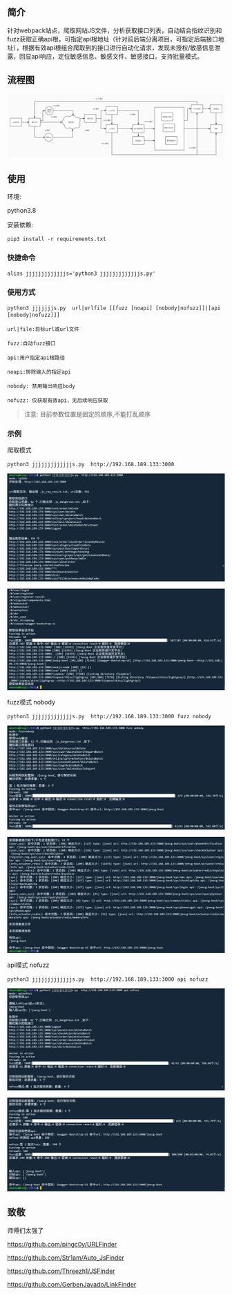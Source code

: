 ## 简介
针对webpack站点，爬取网站JS文件，分析获取接口列表，自动结合指纹识别和fuzz获取正确api根，可指定api根地址（针对前后端分离项目，可指定后端接口地址），根据有效api根组合爬取到的接口进行自动化请求，发现未授权/敏感信息泄露，回显api响应，定位敏感信息、敏感文件、敏感接口。支持批量模式。

## 流程图
![flow-chart](img/jjjjjjjjs-flow.jpg)

## 使用
环境:

python3.8

安装依赖:

`pip3 install -r requirements.txt`
### 快捷命令

`alias jjjjjjjjjjjjjs='python3 jjjjjjjjjjjjjs.py'`

### 使用方式
```
python3 jjjjjjjs.py  url|urlfile [[fuzz [noapi] [nobody|nofuzz]]|[api [nobody|nofuzz]]]

url|file:目标url或url文件

fuzz:自动fuzz接口

api:用户指定api根路径

noapi:排除输入的指定api

nobody: 禁用输出响应body

nofuzz: 仅获取有效api，无后续响应获取
```
> 注意: 目前参数位置是固定的顺序,不能打乱顺序

### 示例
爬取模式

`python3 jjjjjjjjjjjjjs.py  http://192.168.189.133:3000`

![Alt text](img/image.png)

![Alt text](img/image1.png)

fuzz模式 nobody

`python3 jjjjjjjjjjjjjs.py  http://192.168.189.133:3000 fuzz nobody`

![Alt text](img/image2.png)

![Alt text](img/image3.png)

api模式 nofuzz

`python3 jjjjjjjjjjjjjs.py  http://192.168.189.133:3000 api nofuzz`

![Alt text](img/image4.png)

![Alt text](img/image5.png)
## 致敬

师傅们太强了

https://github.com/pingc0y/URLFinder

https://github.com/Str1am/Auto_JsFinder

https://github.com/Threezh1/JSFinder

https://github.com/GerbenJavado/LinkFinder

